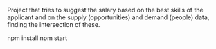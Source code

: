 
Project that tries to suggest the salary based on the best skills of the applicant and on the supply (opportunities) and demand (people) data, finding the intersection of these.

npm install
npm start
